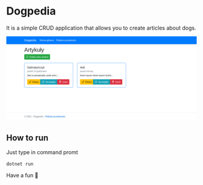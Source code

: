 # Dogpedia

It is a simple CRUD application that allows you to create articles about dogs.

![GitHub Logo](DogpediaScreenshot.png)

## How to run

Just type in command promt 

```
dotnet run
```

Have a fun 💪
